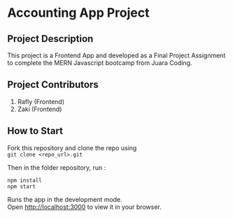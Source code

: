 # Accounting App Project

## Project Description

This project is a Frontend App and developed as a Final Project Assignment to complete the MERN Javascript bootcamp from Juara Coding.

## Project Contributors

1. Rafly (Frontend)
2. Zaki (Frontend)

## How to Start

Fork this repository and clone the repo using\
`git clone <repo_url>.git`

Then in the folder repository, run :

```
npm install
npm start
```

Runs the app in the development mode.\
Open [http://localhost:3000](http://localhost:3000) to view it in your browser.
